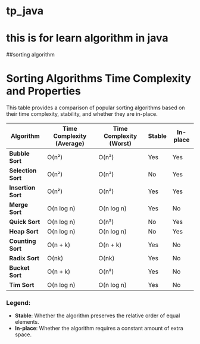 # tp_java

# this is for learn algorithm in java



##sorting algorithm 

# Sorting Algorithms Time Complexity and Properties

This table provides a comparison of popular sorting algorithms based on their time complexity, stability, and whether they are in-place.

| Algorithm        | Time Complexity (Average) | Time Complexity (Worst) | Stable | In-place |
|------------------|---------------------------|-------------------------|--------|----------|
| **Bubble Sort**   | O(n²)                     | O(n²)                   | Yes    | Yes      |
| **Selection Sort**| O(n²)                     | O(n²)                   | No     | Yes      |
| **Insertion Sort**| O(n²)                     | O(n²)                   | Yes    | Yes      |
| **Merge Sort**    | O(n log n)                | O(n log n)              | Yes    | No       |
| **Quick Sort**    | O(n log n)                | O(n²)                   | No     | Yes      |
| **Heap Sort**     | O(n log n)                | O(n log n)              | No     | Yes      |
| **Counting Sort** | O(n + k)                  | O(n + k)                | Yes    | No       |
| **Radix Sort**    | O(nk)                     | O(nk)                   | Yes    | No       |
| **Bucket Sort**   | O(n + k)                  | O(n²)                   | Yes    | No       |
| **Tim Sort**      | O(n log n)                | O(n log n)              | Yes    | No       |

### Legend:
- **Stable**: Whether the algorithm preserves the relative order of equal elements.
- **In-place**: Whether the algorithm requires a constant amount of extra space.
